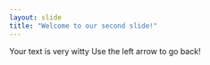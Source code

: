 ```yaml
---
layout: slide
title: "Welcome to our second slide!"
---
```

Your text is very witty
Use the left arrow to go back!
